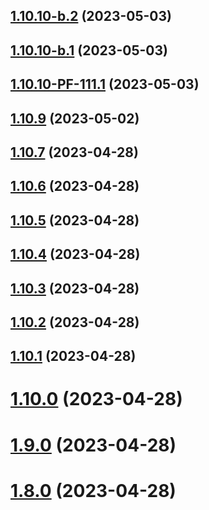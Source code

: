 ## [1.10.10-b.2](https://github.com/gridivit/ttt_semver/compare/v1.10.10-b.1...v1.10.10-b.2) (2023-05-03)

## [1.10.10-b.1](https://github.com/gridivit/ttt_semver/compare/v1.10.9...v1.10.10-b.1) (2023-05-03)

## [1.10.10-PF-111.1](https://github.com/gridivit/ttt_semver/compare/v1.10.9...v1.10.10-PF-111.1) (2023-05-03)

## [1.10.9](https://github.com/gridivit/ttt_semver/compare/v1.10.8...v1.10.9) (2023-05-02)

## [1.10.7](https://github.com/gridivit/ttt_semver/compare/v1.10.6...v1.10.7) (2023-04-28)

## [1.10.6](https://github.com/gridivit/ttt_semver/compare/v1.10.5...v1.10.6) (2023-04-28)

## [1.10.5](https://github.com/gridivit/ttt_semver/compare/v1.10.4...v1.10.5) (2023-04-28)

## [1.10.4](https://github.com/gridivit/ttt_semver/compare/v1.10.3...v1.10.4) (2023-04-28)

## [1.10.3](https://github.com/gridivit/ttt_semver/compare/v1.10.2...v1.10.3) (2023-04-28)

## [1.10.2](https://github.com/gridivit/ttt_semver/compare/v1.10.1...v1.10.2) (2023-04-28)

## [1.10.1](https://github.com/gridivit/ttt_semver/compare/v1.10.0...v1.10.1) (2023-04-28)

# [1.10.0](https://github.com/gridivit/ttt_semver/compare/v1.9.0...v1.10.0) (2023-04-28)

# [1.9.0](https://github.com/gridivit/ttt_semver/compare/v1.8.0...v1.9.0) (2023-04-28)

# [1.8.0](https://github.com/gridivit/ttt_semver/compare/v1.7.0...v1.8.0) (2023-04-28)
